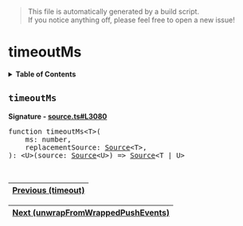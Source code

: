 > This file is automatically generated by a build script.<br>If you notice anything off, please feel free to open a new issue!

# timeoutMs

<details><summary><b>Table of Contents</b></summary>

1. [<code>timeoutMs</code>](#timeoutMs)</details>

## <a name="timeoutMs"></a><code>timeoutMs</code>

<b>Signature - [source.ts#L3080](..\/..\/packages\/core\/src\/source.ts#L3080)</b>

<pre>function timeoutMs&lt;T&gt;(<br>    ms: number,<br>    replacementSource: <a href="../03-api-source/00-Source.md#Source-Interface">Source</a>&lt;T&gt;,<br>): &lt;U&gt;(source: <a href="../03-api-source/00-Source.md#Source-Interface">Source</a>&lt;U&gt;) =&gt; <a href="../03-api-source/00-Source.md#Source-Interface">Source</a>&lt;T | U&gt;</pre><br>

| [Previous \(timeout\)](095-timeout.md#readme) |
| --- |

<div align="right">

| [Next \(unwrapFromWrappedPushEvents\)](097-unwrapFromWrappedPushEvents.md#readme) |
| --- |
</div>
